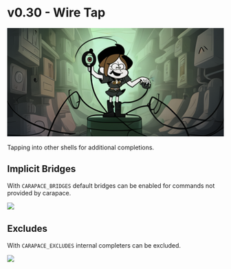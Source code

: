 # v0.30 - Wire Tap

![](./v0.30/banner.png)

Tapping into other shells for additional completions.

## Implicit Bridges

With `CARAPACE_BRIDGES` default bridges can be enabled for commands not provided by carapace.

![](./v0.30/bridges.cast)

## Excludes

With `CARAPACE_EXCLUDES` internal completers can be excluded.

![](./v0.30/excludes.cast)
